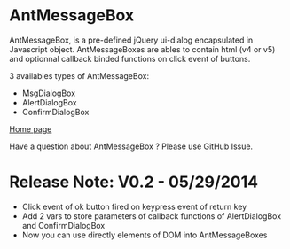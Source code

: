 AntMessageBox
=============

AntMessageBox, is a pre-defined jQuery ui-dialog encapsulated in Javascript object. AntMessageBoxes are ables to contain html (v4 or v5) and optionnal callback binded functions on click event of buttons.

3 availables types of AntMessageBox: 
- MsgDialogBox
- AlertDialogBox 
- ConfirmDialogBox

<a href="http://antproduction.free.fr/AntMessageBox" target="_blank">Home page</a>

Have a question about AntMessageBox ? Please use GitHub Issue. 

Release Note: V0.2 - 05/29/2014
=============
- Click event of ok button fired on keypress event of return key
- Add 2 vars to store parameters of callback functions of AlertDialogBox and ConfirmDialogBox
- Now you can use directly elements of DOM into AntMessageBoxes

